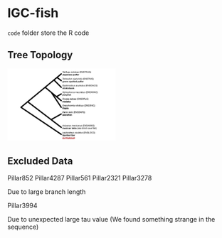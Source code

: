# IGC-fish

`code` folder store the R code

## Tree Topology
<img src="./plots/fish-tree.png" alt="fish-tree" style="zoom:25%;" />

## Excluded Data
Pillar852	Pillar4287 Pillar561 Pillar2321	Pillar3278

Due to large branch length

Pillar3994

Due to unexpected large tau value (We found something strange in the sequence)